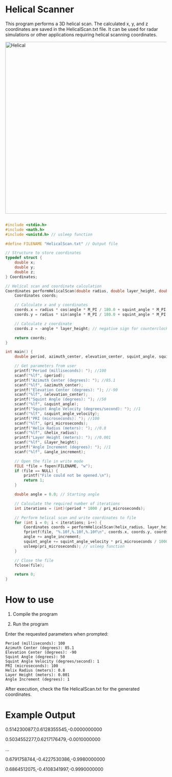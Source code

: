 # Helical Scanner

This program performs a 3D helical scan. The calculated x, y, and z coordinates are saved in the HelicalScan.txt file. It can be used for radar simulations or other applications requiring helical scanning coordinates.


<img width="604" height="535" alt="Helical" src="https://github.com/user-attachments/assets/e32eedb1-df98-48c3-a76b-d4ec76850aba" />


```cpp

#include <stdio.h>
#include <math.h>
#include <unistd.h> // usleep function

#define FILENAME "HelicalScan.txt" // Output file

// Structure to store coordinates
typedef struct {
    double x;
    double y;
    double z;
} Coordinates;

// Helical scan and coordinate calculation
Coordinates performHelicalScan(double radius, double layer_height, double angle, double squint_angle) {
    Coordinates coords;

    // Calculate x and y coordinates
    coords.x = radius * cos(angle * M_PI / 180.0 + squint_angle * M_PI / 180.0);
    coords.y = radius * sin(angle * M_PI / 180.0 + squint_angle * M_PI / 180.0);

    // Calculate z coordinate
    coords.z = -angle * layer_height; // negative sign for counterclockwise rotation

    return coords;
}

int main() {
    double period, azimuth_center, elevation_center, squint_angle, squint_angle_velocity, pri_microseconds, helix_radius, layer_height, angle_increment;

    // Get parameters from user
    printf("Period (milliseconds): "); //100
    scanf("%lf", &period);
    printf("Azimuth Center (degrees): "); //85.1
    scanf("%lf", &azimuth_center);
    printf("Elevation Center (degrees): "); //-90
    scanf("%lf", &elevation_center);
    printf("Squint Angle (degrees): "); //50
    scanf("%lf", &squint_angle);
    printf("Squint Angle Velocity (degrees/second): "); //1
    scanf("%lf", &squint_angle_velocity);
    printf("PRI (microseconds): "); //100
    scanf("%lf", &pri_microseconds);
    printf("Helix Radius (meters): "); //0.8
    scanf("%lf", &helix_radius);
    printf("Layer Height (meters): "); //0.001
    scanf("%lf", &layer_height);
    printf("Angle Increment (degrees): "); //1
    scanf("%lf", &angle_increment);

    // Open the file in write mode
    FILE *file = fopen(FILENAME, "w");
    if (file == NULL) {
        printf("File could not be opened.\n");
        return 1;
    }

    double angle = 0.0; // Starting angle

    // Calculate the required number of iterations
    int iterations = (int)(period * 1000 / pri_microseconds);

    // Perform helical scan and write coordinates to file
    for (int i = 0; i < iterations; i++) {
        Coordinates coords = performHelicalScan(helix_radius, layer_height, angle, squint_angle);
        fprintf(file, "%.10f,%.10f,%.10f\n", coords.x, coords.y, coords.z);
        angle += angle_increment;
        squint_angle += squint_angle_velocity * pri_microseconds / 1000000;
        usleep(pri_microseconds); // usleep function
    }

    // Close the file
    fclose(file);

    return 0;
}

```

# How to use

1. Compile the program
   
2. Run the program

Enter the requested parameters when prompted:

```
Period (milliseconds): 100
Azimuth Center (degrees): 85.1
Elevation Center (degrees): -90
Squint Angle (degrees): 50
Squint Angle Velocity (degrees/second): 1
PRI (microseconds): 100
Helix Radius (meters): 0.8
Layer Height (meters): 0.001
Angle Increment (degrees): 1
```

After execution, check the file HelicalScan.txt for the generated coordinates.

# Example Output

0.5142300877,0.6128355545,-0.0000000000

0.5034552277,0.6217176479,-0.0010000000

...

0.6791758744,-0.4227530386,-0.9980000000

0.6864512075,-0.4108341997,-0.9990000000
